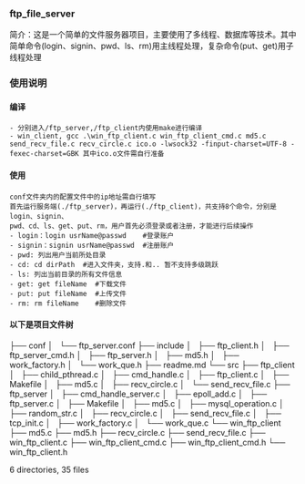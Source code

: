 ### ftp_file_server
简介：这是一个简单的文件服务器项目，主要使用了多线程、数据库等技术。其中简单命令(login、signin、pwd、ls、rm)用主线程处理，复杂命令(put、get)用子线程处理
### 使用说明
#### 编译
    - 分别进入/ftp_server,/ftp_client内使用make进行编译
    - win_client, gcc .\win_ftp_client.c win_ftp_client_cmd.c md5.c send_recv_file.c recv_circle.c ico.o -lwsock32 -finput-charset=UTF-8 -fexec-charset=GBK 其中ico.o文件需自行准备
#### 使用
	conf文件夹内的配置文件中的ip地址需自行填写
    首先运行服务端(./ftp_server)，再运行(./ftp_client)，共支持8个命令，分别是login、signin、
    pwd、cd、ls、get、put、rm，用户首先必须登录或者注册，才能进行后续操作
    - login：login usrName@passwd    #登录账户
    - signin：signin usrName@passwd  #注册账户
    - pwd: 列出用户当前所处目录
    - cd: cd dirPath  #进入文件夹，支持.和.. 暂不支持多级跳跃
    - ls: 列出当前目录的所有文件信息
    - get: get fileName  #下载文件
    - put: put fileName  #上传文件
    - rm: rm fileName    #删除文件
#### 以下是项目文件树
├── conf
│   └── ftp_server.conf
├── include
│   ├── ftp_client.h
│   ├── ftp_server_cmd.h
│   ├── ftp_server.h
│   ├── md5.h
│   ├── work_factory.h
│   └── work_que.h
├── readme.md
└── src
    ├── ftp_client
    │   ├── child_pthread.c
    │   ├── cmd_handle.c
    │   ├── ftp_client.c
    │   ├── Makefile
    │   ├── md5.c
    │   ├── recv_circle.c
    │   └── send_recv_file.c
    ├── ftp_server
    │   ├── cmd_handle_server.c
    │   ├── epoll_add.c
    │   ├── ftp_server.c
    │   ├── Makefile
    │   ├── md5.c
    │   ├── mysql_operation.c
    │   ├── random_str.c
    │   ├── recv_circle.c
    │   ├── send_recv_file.c
    │   ├── tcp_init.c
    │   ├── work_factory.c
    │   └── work_que.c
    └── win_ftp_client
        ├── md5.c
        ├── md5.h
        ├── recv_circle.c
        ├── send_recv_file.c
        ├── win_ftp_client.c
        ├── win_ftp_client_cmd.c
        ├── win_ftp_client_cmd.h
        └── win_ftp_client.h

6 directories, 35 files
